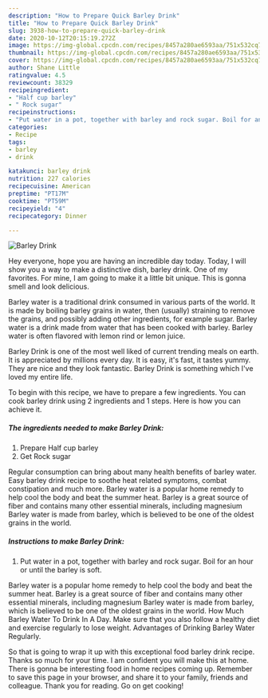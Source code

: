 ```yaml
---
description: "How to Prepare Quick Barley Drink"
title: "How to Prepare Quick Barley Drink"
slug: 3938-how-to-prepare-quick-barley-drink
date: 2020-10-12T20:15:19.272Z
image: https://img-global.cpcdn.com/recipes/8457a280ae6593aa/751x532cq70/barley-drink-recipe-main-photo.jpg
thumbnail: https://img-global.cpcdn.com/recipes/8457a280ae6593aa/751x532cq70/barley-drink-recipe-main-photo.jpg
cover: https://img-global.cpcdn.com/recipes/8457a280ae6593aa/751x532cq70/barley-drink-recipe-main-photo.jpg
author: Shane Little
ratingvalue: 4.5
reviewcount: 38329
recipeingredient:
- "Half cup barley"
- " Rock sugar"
recipeinstructions:
- "Put water in a pot, together with barley and rock sugar. Boil for an hour or until the barley is soft."
categories:
- Recipe
tags:
- barley
- drink

katakunci: barley drink 
nutrition: 227 calories
recipecuisine: American
preptime: "PT17M"
cooktime: "PT59M"
recipeyield: "4"
recipecategory: Dinner

---
```



![Barley Drink](https://img-global.cpcdn.com/recipes/8457a280ae6593aa/751x532cq70/barley-drink-recipe-main-photo.jpg)

Hey everyone, hope you are having an incredible day today. Today, I will show you a way to make a distinctive dish, barley drink. One of my favorites. For mine, I am going to make it a little bit unique. This is gonna smell and look delicious.

Barley water is a traditional drink consumed in various parts of the world. It is made by boiling barley grains in water, then (usually) straining to remove the grains, and possibly adding other ingredients, for example sugar. Barley water is a drink made from water that has been cooked with barley. Barley water is often flavored with lemon rind or lemon juice.

Barley Drink is one of the most well liked of current trending meals on earth. It is appreciated by millions every day. It is easy, it's fast, it tastes yummy. They are nice and they look fantastic. Barley Drink is something which I've loved my entire life.


To begin with this recipe, we have to prepare a few ingredients. You can cook barley drink using 2 ingredients and 1 steps. Here is how you can achieve it.

<!--inarticleads1-->

##### The ingredients needed to make Barley Drink:

1. Prepare Half cup barley
1. Get  Rock sugar


Regular consumption can bring about many health benefits of barley water. Easy barley drink recipe to soothe heat related symptoms, combat constipation and much more. Barley water is a popular home remedy to help cool the body and beat the summer heat. Barley is a great source of fiber and contains many other essential minerals, including magnesium Barley water is made from barley, which is believed to be one of the oldest grains in the world. 

<!--inarticleads2-->

##### Instructions to make Barley Drink:

1. Put water in a pot, together with barley and rock sugar. Boil for an hour or until the barley is soft.


Barley water is a popular home remedy to help cool the body and beat the summer heat. Barley is a great source of fiber and contains many other essential minerals, including magnesium Barley water is made from barley, which is believed to be one of the oldest grains in the world. How Much Barley Water To Drink In A Day. Make sure that you also follow a healthy diet and exercise regularly to lose weight. Advantages of Drinking Barley Water Regularly. 

So that is going to wrap it up with this exceptional food barley drink recipe. Thanks so much for your time. I am confident you will make this at home. There is gonna be interesting food in home recipes coming up. Remember to save this page in your browser, and share it to your family, friends and colleague. Thank you for reading. Go on get cooking!
